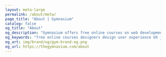 ```yaml
---
layout: meta-large
permalink: /about/meta/
page_title: "About | Gymnasium"
catalog: false
og_title: "About"
og_description: "Gymnasium offers free online courses on web development, design, user experience, and content creation."
og_keywords: "free online courses designers design user experience UX javascript node nodejs sketch wordpress drupal UI"
og_art: img/brand/og/gym-brand-og.png
og_url: https://thegymnasium.com/about
---
```

